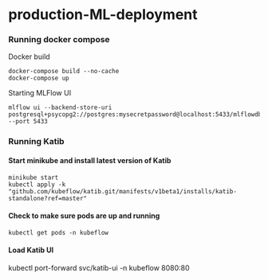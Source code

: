# production-ML-deployment
 


### Running docker compose
Docker build
```
docker-compose build --no-cache
docker-compose up
```

Starting MLFlow UI
```
mlflow ui --backend-store-uri postgresql+psycopg2://postgres:mysecretpassword@localhost:5433/mlflowdb --port 5433
```

### Running Katib

#### Start minikube and install latest version of Katib
```
minikube start
kubectl apply -k "github.com/kubeflow/katib.git/manifests/v1beta1/installs/katib-standalone?ref=master"
```
#### Check to make sure pods are up and running
```
kubectl get pods -n kubeflow
```

#### Load Katib UI 
kubectl port-forward svc/katib-ui -n kubeflow 8080:80
```